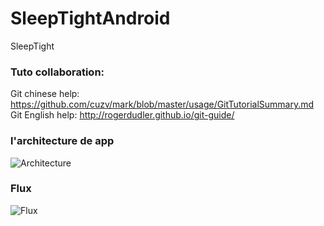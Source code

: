 # SleepTightAndroid
SleepTight

### Tuto collaboration:

Git chinese help: https://github.com/cuzv/mark/blob/master/usage/GitTutorialSummary.md
Git English help: http://rogerdudler.github.io/git-guide/

### l'architecture de app

![Architecture](https://github.com/Jerryzhao-z/SleepTightAndroid/blob/master/SleepTightarchitecture.jpg)

### Flux

![Flux](https://github.com/Jerryzhao-z/SleepTightAndroid/blob/master/flux.jpg)